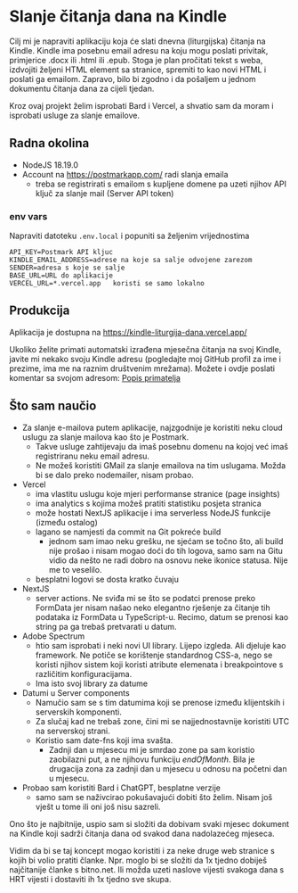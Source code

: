 # Slanje čitanja dana na Kindle


Cilj mi je napraviti aplikaciju koja će slati dnevna (liturgijska) čitanja na Kindle.
Kindle ima posebnu email adresu na koju mogu poslati privitak, primjerice .docx ili .html ili .epub.
Stoga je plan pročitati tekst s weba, izdvojiti željeni HTML element sa stranice, spremiti to kao novi HTML i poslati ga emailom.
Zapravo, bilo bi zgodno i da pošaljem u jednom dokumentu čitanja dana za cijeli tjedan.

Kroz ovaj projekt želim isprobati Bard i Vercel, a shvatio sam da moram i isprobati usluge za slanje emailove.

## Radna okolina

* NodeJS 18.19.0
* Account na https://postmarkapp.com/ radi slanja emaila
  * treba se registrirati s emailom s kupljene domene pa uzeti njihov API ključ za slanje mail (Server API token)

### env vars

Napraviti datoteku `.env.local` i popuniti sa željenim vrijednostima

```
API_KEY=Postmark API kljuc
KINDLE_EMAIL_ADDRESS=adrese na koje sa salje odvojene zarezom 
SENDER=adresa s koje se salje
BASE_URL=URL do aplikacije
VERCEL_URL=*.vercel.app   koristi se samo lokalno
```

## Produkcija

Aplikacija je dostupna na https://kindle-liturgija-dana.vercel.app/

Ukoliko želite primati automatski izrađena mjesečna čitanja na svoj Kindle, 
javite mi nekako svoju Kindle adresu (pogledajte moj GitHub profil za ime i prezime, ima me na raznim društvenim mrežama).
Možete i ovdje poslati komentar sa svojom adresom:
[Popis primatelja](https://github.com/mih0vil/vercel-kindle-liturgija-dana/discussions/3)

## Što sam naučio

* Za slanje e-mailova putem aplikacije, najzgodnije je koristiti neku cloud uslugu za slanje mailova kao što je Postmark.
  * Takve usluge zahtijevaju da imaš posebnu domenu na kojoj već imaš registriranu neku email adresu.
  * Ne možeš koristiti GMail za slanje emailova na tim uslugama. Možda bi se dalo preko nodemailer, nisam probao. 
* Vercel
  * ima vlastitu uslugu koje mjeri performanse stranice (page insights)
  * ima analytics s kojima možeš pratiti statistiku posjeta stranica
  * može hostati NextJS aplikacije i ima serverless NodeJS funkcije (između ostalog)
  * lagano se namjesti da commit na Git pokreće build
    * jednom sam imao neku grešku, ne sjećam se točno što, ali build nije prošao i nisam mogao doći do tih logova, 
        samo sam na Gitu vidio da nešto ne radi dobro na osnovu neke ikonice statusa. Nije me to veselilo. 
  * besplatni logovi se dosta kratko čuvaju
* NextJS
  * server actions. Ne sviđa mi se što se podatci prenose preko FormData jer nisam našao neko elegantno rješenje za
    čitanje tih podataka iz FormData u TypeScript-u. Recimo, datum se prenosi kao string pa ga trebaš pretvarati u datum.
* Adobe Spectrum
  * htio sam isprobati i neki novi UI library. Lijepo izgleda. Ali djeluje kao framework. 
    Ne potiče se korištenje standardnog CSS-a, nego se koristi njihov sistem koji koristi atribute elemenata
    i breakpointove s različitim konfiguracijama.
  * Ima isto svoj library za datume
* Datumi u Server components
  * Namučio sam se s tim datumima koji se prenose između klijentskih i serverskih komponenti.
  * Za slučaj kad ne trebaš zone, čini mi se najjednostavnije koristiti UTC na serverskoj strani.
  * Koristio sam date-fns koji ima svašta.
    * Zadnji dan u mjesecu mi je smrdao zone pa sam koristio zaobilazni put, a ne njihovu funkciju _endOfMonth_.
      Bila je drugacija zona za zadnji dan u mjesecu u odnosu na početni dan u mjesecu.
* Probao sam koristiti Bard i ChatGPT, besplatne verzije
  * samo sam se naživcirao pokušavajući dobiti što želim. Nisam još vješt u tome ili oni još nisu sazreli.

Ono što je najbitnije, uspio sam si složiti da dobivam svaki mjesec dokument na Kindle koji sadrži čitanja dana
od svakod dana nadolazećeg mjeseca. 

Vidim da bi se taj koncept mogao koristiti i za neke druge web stranice s kojih bi volio pratiti članke.
Npr. moglo bi se složiti da 1x tjedno dobiješ najčitanije članke s bitno.net.
Ili možda uzeti naslove vijesti svakoga dana s HRT vijesti i dostaviti ih 1x tjedno sve skupa.
